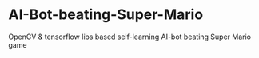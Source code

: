 # AI-Bot-beating-Super-Mario
OpenCV &amp; tensorflow libs based self-learning AI-bot beating Super Mario game
